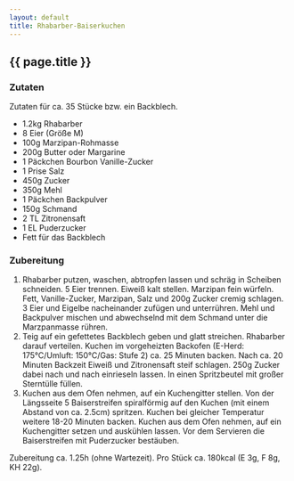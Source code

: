 ```yaml
---
layout: default
title: Rhabarber-Baiserkuchen
---
```


## {{ page.title }}

### Zutaten

Zutaten für ca. 35 Stücke bzw. ein Backblech.

- 1.2kg Rhabarber
- 8 Eier (Größe M)
- 100g Marzipan-Rohmasse
- 200g Butter oder Margarine
- 1 Päckchen Bourbon Vanille-Zucker
- 1 Prise Salz
- 450g Zucker
- 350g Mehl
- 1 Päckchen Backpulver
- 150g Schmand
- 2 TL Zitronensaft
- 1 EL Puderzucker
- Fett für das Backblech

### Zubereitung

1. Rhabarber putzen, waschen, abtropfen lassen und schräg in Scheiben schneiden.
   5 Eier trennen.
   Eiweiß kalt stellen.
   Marzipan fein würfeln.
   Fett, Vanille-Zucker, Marzipan, Salz und 200g Zucker cremig schlagen.
   3 Eier und Eigelbe nacheinander zufügen und unterrühren.
   Mehl und Backpulver mischen und abwechselnd mit dem Schmand unter die Marzpanmasse rühren.
2. Teig auf ein gefettetes Backblech geben und glatt streichen.
   Rhabarber darauf verteilen.
   Kuchen im vorgeheizten Backofen (E-Herd: 175°C/Umluft: 150°C/Gas: Stufe 2) ca. 25 Minuten backen.
   Nach ca. 20 Minuten Backzeit Eiweiß und Zitronensaft steif schlagen.
   250g Zucker dabei nach und nach einrieseln lassen.
   In einen Spritzbeutel mit großer Sterntülle füllen.
3. Kuchen aus dem Ofen nehmen, auf ein Kuchengitter stellen.
   Von der Längsseite 5 Baiserstreifen spiralförmig auf den Kuchen (mit einem Abstand von ca. 2.5cm) spritzen.
   Kuchen bei gleicher Temperatur weitere 18-20 Minuten backen.
   Kuchen aus dem Ofen nehmen, auf ein Kuchengitter setzen und auskühlen lassen.
   Vor dem Servieren die Baiserstreifen mit Puderzucker bestäuben.

Zubereitung ca. 1.25h (ohne Wartezeit).
Pro Stück ca. 180kcal (E 3g, F 8g, KH 22g).
